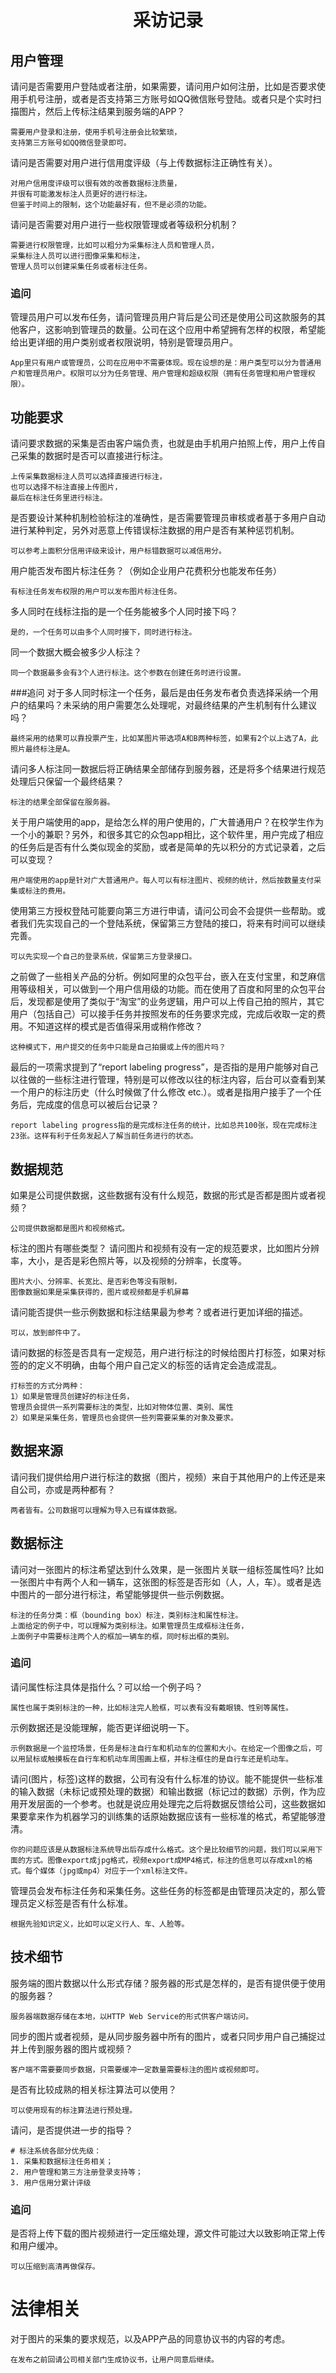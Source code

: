 # <center> 采访记录 </center>


## 用户管理  

请问是否需要用户登陆或者注册，如果需要，请问用户如何注册，比如是否要求使用手机号注册，或者是否支持第三方账号如QQ微信账号登陆。或者只是个实时扫描图片，然后上传标注结果到服务端的APP？  

	需要用户登录和注册，使用手机号注册会比较繁琐，
	支持第三方账号如QQ微信登录即可。

请问是否需要对用户进行信用度评级（与上传数据标注正确性有关）。  

	对用户信用度评级可以很有效的改善数据标注质量，
	并很有可能激发标注人员更好的进行标注。
	但鉴于时间上的限制，这个功能最好有，但不是必须的功能。

请问是否需要对用户进行一些权限管理或者等级积分机制？  

	需要进行权限管理，比如可以粗分为采集标注人员和管理人员，
	采集标注人员可以进行图像采集和标注，
	管理人员可以创建采集任务或者标注任务。

### 追问

管理员用户可以发布任务，请问管理员用户背后是公司还是使用公司这款服务的其他客户，这影响到管理员的数量。公司在这个应用中希望拥有怎样的权限，希望能给出更详细的用户类别或者权限说明，特别是管理员用户。

  	App里只有用户或管理员，公司在应用中不需要体现。现在设想的是：用户类型可以分为普通用户和管理员用户。权限可以分为任务管理、用户管理和超级权限（拥有任务管理和用户管理权限）。  

## 功能要求
请问要求数据的采集是否由客户端负责，也就是由手机用户拍照上传，用户上传自己采集的数据时是否可以直接进行标注。  

	上传采集数据标注人员可以选择直接进行标注，
	也可以选择不标注直接上传图片，
	最后在标注任务里进行标注。

是否要设计某种机制检验标注的准确性，是否需要管理员审核或者基于多用户自动进行某种判定，另外对恶意上传错误标注数据的用户是否有某种惩罚机制。  

	可以参考上面积分信用评级来设计，用户标错数据可以减信用分。

用户能否发布图片标注任务？（例如企业用户花费积分也能发布任务）  

	有标注任务发布权限的用户可以发布图片标注任务。

多人同时在线标注指的是一个任务能被多个人同时接下吗？

	是的，一个任务可以由多个人同时接下，同时进行标注。

同一个数据大概会被多少人标注？

	同一个数据最多会有3个人进行标注。这个参数在创建任务时进行设置。
###追问
对于多人同时标注一个任务，最后是由任务发布者负责选择采纳一个用户的结果吗？未采纳的用户需要怎么处理呢，对最终结果的产生机制有什么建议吗？  

	最终采用的结果可以靠投票产生，比如某图片带选项A和B两种标签，如果有2个以上选了A，此照片最终标注是A。

请问多人标注同一数据后将正确结果全部储存到服务器，还是将多个结果进行规范处理后只保留一个最终结果？  

	标注的结果全部保留在服务器。

关于用户端使用的app，是给怎么样的用户使用的，广大普通用户？在校学生作为一个小的兼职？另外，和很多其它的众包app相比，这个软件里，用户完成了相应的任务后是否有什么类似现金的奖励，或者是简单的先以积分的方式记录着，之后可以变现？  

	用户端使用的app是针对广大普通用户。每人可以有标注图片、视频的统计，然后按数量支付采集或标注的费用。

使用第三方授权登陆可能要向第三方进行申请，请问公司会不会提供一些帮助。或者我们先实现自己的一个登陆系统，保留第三方登陆的接口，将来有时间可以继续完善。

	可以先实现一个自己的登录系统，保留第三方登录接口。  

之前做了一些相关产品的分析。例如阿里的众包平台，嵌入在支付宝里，和芝麻信用等级相关，可以做到一个用户信用级的功能。而在使用了百度和阿里的众包平台后，发现都是使用了类似于“淘宝”的业务逻辑，用户可以上传自己拍的照片，其它用户（包括自己）可以接手任务并按照发布的任务要求完成，完成后收取一定的费用。不知道这样的模式是否值得采用或稍作修改？  

	这种模式下，用户提交的任务中只能是自己拍摄或上传的图片吗？

最后的一项需求提到了“report labeling progress”，是否指的是用户能够对自己以往做的一些标注进行管理，特别是可以修改以往的标注内容，后台可以查看到某一个用户的标注历史（什么时候做了什么修改 etc.）。或者是指用户接手了一个任务后，完成度的信息可以被后台记录？

	report labeling progress指的是完成标注任务的统计，比如总共100张，现在完成标注23张。这样有利于任务发起人了解当前任务进行的状态。  
## 数据规范  
如果是公司提供数据，这些数据有没有什么规范，数据的形式是否都是图片或者视频？  

	公司提供数据都是图片和视频格式。

标注的图片有哪些类型？
请问图片和视频有没有一定的规范要求，比如图片分辨率，大小，是否是彩色照片等，以及视频的分辨率，长度等。  

	图片大小、分辨率、长宽比、是否彩色等没有限制，
	图像数据如果是采集获得的，图片或视频都是手机屏幕

请问能否提供一些示例数据和标注结果最为参考？或者进行更加详细的描述。  

	可以，放到邮件中了。

请问数据的标签是否具有一定规范，用户进行标注的时候给图片打标签，如果对标签的的定义不明确，由每个用户自己定义的标签的话肯定会造成混乱。  

	打标签的方式分两种：
	1）如果是管理员创建好的标注任务，
	管理员会提供一系列需要标注的类型，比如对物体位置、类别、属性
	2）如果是采集任务，管理员也会提供一些列需要采集的对象及要求。

## 数据来源  

请问我们提供给用户进行标注的数据（图片，视频）来自于其他用户的上传还是来自公司，亦或是两种都有？  

	两者皆有。公司数据可以理解为导入已有媒体数据。

## 数据标注  

请问对一张图片的标注希望达到什么效果，是一张图片关联一组标签属性吗? 比如一张图片中有两个人和一辆车，这张图的标签是否形如（人，人，车）。或者是选中图片的一部分进行标注，希望能够提供一些示例数据。

	标注的任务分类：框（bounding box）标注，类别标注和属性标注。
	上面给定的例子中，可以理解为类别标注。如果管理员生成框标注任务，
	上面例子中需要标注两个人的框加一辆车的框，同时标出框的类别。
### 追问
请问属性标注具体是指什么？可以给一个例子吗？  

	属性也属于类别标注的一种，比如标注完人脸框，可以表有没有戴眼镜、性别等属性。

示例数据还是没能理解，能否更详细说明一下。

	示例数据是一个监控场景，任务是标注自行车和机动车的位置和大小。在给定一个图像之后，可以用鼠标或触摸板在自行车和机动车周围画上框，并标注框住的是自行车还是机动车。

请问(图片，标签)这样的数据，公司有没有什么标准的协议。能不能提供一些标准的输入数据（未标记或预处理的数据）和输出数据（标记过的数据）示例，作为应用开发层面的一个参考。也就是说应用处理完之后将数据反馈给公司，这些数据如果要拿来作为机器学习的训练集的话原始数据应该有一些标准的格式，希望能够澄清。

	你的问题应该是从数据标注系统导出后存成什么格式。这个是比较细节的问题，我们可以采用下面的方式。图像export成jpg格式，视频export成MP4格式，标注的信息可以存成xml的格式。每个媒体（jpg或mp4）对应于一个xml标注文件。

管理员会发布标注任务和采集任务。这些任务的标签都是由管理员决定的，那么管理员定义标签是否有什么标准。

	根据先验知识定义，比如可以定义行人、车、人脸等。
## 技术细节  

服务端的图片数据以什么形式存储？服务器的形式是怎样的，是否有提供便于使用的服务器？  

	服务器端数据存储在本地，以HTTP Web Service的形式供客户端访问。

同步的图片或者视频，是从同步服务器中所有的图片，或者只同步用户自己捕捉过并上传到服务器的图片或视频？  

	客户端不需要要同步数据，只需要缓冲一定数量需要标注的图片或视频即可。

是否有比较成熟的相关标注算法可以使用？

	可以使用现有的标注算法进行预处理。

请问，是否提供进一步的指导？

	# 标注系统各部分优先级：
	1. 采集和数据标注任务相关；
	2. 用户管理和第三方注册登录支持等；
	3. 用户信用分累计评级  
### 追问
是否将上传下载的图片视频进行一定压缩处理，源文件可能过大以致影响正常上传和用户缓冲。  

	可以压缩到高清再做保存。


# 法律相关  
对于图片的采集的要求规范，以及APP产品的同意协议书的内容的考虑。

  	在发布之前回请公司相关部门生成协议书，让用户同意后继续。

